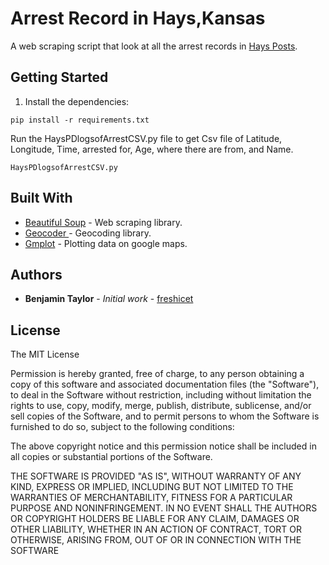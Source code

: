 # Arrest Record in Hays,Kansas

A web scraping script that look at all the arrest records in [Hays Posts](https://www.hayspost.com/category/community/hays-police-department-arrest-log/).

## Getting Started

1. Install the dependencies:
```
pip install -r requirements.txt
```
Run the HaysPDlogsofArrestCSV.py file to get Csv file of Latitude, Longitude, Time, arrested for, Age,
where there are from, and Name.
```
HaysPDlogsofArrestCSV.py
```

## Built With

* [Beautiful Soup](https://www.crummy.com/software/BeautifulSoup/bs4/doc/) - Web scraping library.
* [Geocoder ](http://geocoder.readthedocs.io/) - Geocoding library.
* [Gmplot](https://github.com/vgm64/gmplot) - Plotting data on google maps.

## Authors

* **Benjamin Taylor** - *Initial work* - [freshicet](https://github.com/freshicet)

## License

The MIT License

Permission is hereby granted, free of charge, to any person obtaining a copy
of this software and associated documentation files (the "Software"), to deal
in the Software without restriction, including without limitation the rights
to use, copy, modify, merge, publish, distribute, sublicense, and/or sell
copies of the Software, and to permit persons to whom the Software is
furnished to do so, subject to the following conditions:

The above copyright notice and this permission notice shall be included in
all copies or substantial portions of the Software.

THE SOFTWARE IS PROVIDED "AS IS", WITHOUT WARRANTY OF ANY KIND, EXPRESS OR
IMPLIED, INCLUDING BUT NOT LIMITED TO THE WARRANTIES OF MERCHANTABILITY,
FITNESS FOR A PARTICULAR PURPOSE AND NONINFRINGEMENT. IN NO EVENT SHALL THE
AUTHORS OR COPYRIGHT HOLDERS BE LIABLE FOR ANY CLAIM, DAMAGES OR OTHER
LIABILITY, WHETHER IN AN ACTION OF CONTRACT, TORT OR OTHERWISE, ARISING FROM,
OUT OF OR IN CONNECTION WITH THE SOFTWARE
